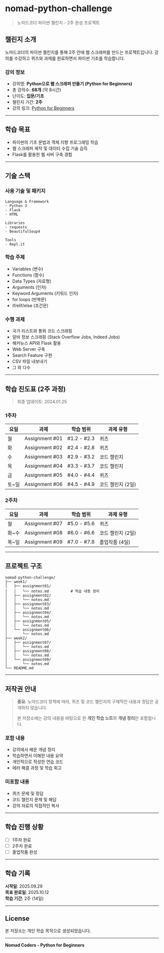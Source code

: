 # nomad-python-challenge

> 노마드코더 파이썬 챌린지 - 2주 완성 프로젝트

## 챌린지 소개

노마드코더의 파이썬 챌린지를 통해 2주 안에 웹 스크래퍼를 만드는 프로젝트입니다. 강의를 수강하고 퀴즈와 과제를 완료하면서 파이썬 기초를 학습합니다.

### 강의 정보

- 강의명: **Python으로 웹 스크래퍼 만들기 (Python for Beginners)**
- 총 강의수: **68개** (약 8시간)
- 난이도: **입문/기초**
- 챌린지 기간: **2주**
- 강의 링크: [Python for Beginners](https://nomadcoders.co/python-for-beginners)

---

## 학습 목표

- 파이썬의 기초 문법과 객체 지향 프로그래밍 학습
- 웹 스크래퍼 제작 및 데이터 수집 기술 습득
- Flask를 활용한 웹 서버 구축 경험

---

## 기술 스택

### 사용 기술 및 패키지

```
Language & Framework
- Python 3
- Flask
- HTML

Libraries
- requests
- BeautifulSoup4

Tools
- Repl.it
```

### 학습 주제

- Variables (변수)
- Functions (함수)
- Data Types (자료형)
- Arguments (인자)
- Keyword Arguments (키워드 인자)
- for loops (반복문)
- if/elif/else (조건문)

### 수행 과제

- 국가 리스트와 통화 코드 스크래핑
- 알바 정보 스크래핑 (Stack Overflow Jobs, Indeed Jobs)
- 해커뉴스 API와 Flask 활용
- Web Server 구축
- Search Feature 구현
- CSV 파일 내보내기
- 그 외 다수

---

## 학습 진도표 (2주 과정)

> 최종 업데이트: 2024.01.25

### 1주차

| 요일 | 과제 | 학습 범위 | 과제 유형 |
|------|------|-----------|--------|
| 월 | Assignment #01 | #1.2 - #2.3 | 퀴즈 |
| 화 | Assignment #02 | #2.4 - #2.8 | 퀴즈 |
| 수 | Assignment #03 | #2.9 - #3.2 | 코드 챌린지 |
| 목 | Assignment #04 | #3.3 - #3.7 | 코드 챌린지 |
| 금 | Assignment #05 | #4.0 - #4.4 | 퀴즈 |
| 토~일 | Assignment #06 | #4.5 - #4.9 | 코드 챌린지 (2일) |

### 2주차

| 요일 | 과제 | 학습 범위 | 과제 유형 |
|------|------|-----------|--------|
| 월 | Assignment #07 | #5.0 - #5.6 | 퀴즈 |
| 화~수 | Assignment #08 | #6.0 - #6.6 | 코드 챌린지 (2일) |
| 목~일 | Assignment #09 | #7.0 - #7.8 | 졸업작품 (4일) |

---

## 프로젝트 구조

```
nomad-python-challenge/
├── week1/
│   ├── assignment01/
│   │   └── notes.md          # 학습 내용 정리
│   ├── assignment02/
│   │   └── notes.md
│   ├── assignment03/
│   │   └── notes.md
│   ├── assignment04/
│   │   └── notes.md
│   ├── assignment05/
│   │   └── notes.md
│   └── assignment06/
│       └── notes.md
├── week2/
│   ├── assignment07/
│   │   └── notes.md
│   ├── assignment08/
│   │   └── notes.md
│   └── assignment09/
│       └── notes.md
└── README.md
```

---

## 저작권 안내

> **중요**: 노마드코더 정책에 따라, 퀴즈 및 코드 챌린지의 구체적인 내용과 정답은 공개하지 않습니다.
> 
> 본 저장소에는 강의 내용을 바탕으로 한 **개인 학습 노트**와 **개념 정리**만 포함됩니다.

### 포함 내용
- 강의에서 배운 개념 정리
- 학습하면서 이해한 내용 요약
- 개인적으로 작성한 연습 코드
- 에러 해결 과정 및 학습 회고

### 미포함 내용
- 퀴즈 문제 및 정답
- 코드 챌린지 문제 및 해답
- 강의 자료의 직접적인 복사

---

## 학습 진행 상황

- [ ] 1주차 완료
- [ ] 2주차 완료
- [ ] 졸업작품 완성

---

## 학습 기록

**시작일**: 2025.09.29  
**목표 완료일**: 2025.10.12  
**학습 기간**: 2주 (14일)

---

## License

본 저장소는 개인 학습 목적으로 생성되었습니다.

---

**Nomad Coders - Python for Beginners**